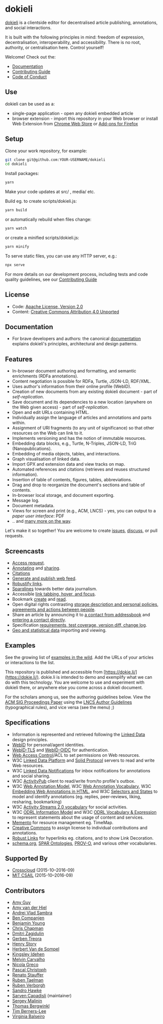 # dokieli

[dokieli](https://dokie.li/) is a clientside editor for decentralised article publishing, annotations, and social interactions.

It is built with the following principles in mind: freedom of expression, decentralisation, interoperability, and accessibility. There is no root, authority, or centralisation here. Control yourself!

Welcome! Check out the:

* [Documentation](https://dokie.li/docs)
* [Contributing Guide](CONTRIBUTING.md)
* [Code of Conduct](CODE-OF-CONDUCT.md)

## Use

dokieli can be used as a:

* single-page application - open any dokieli embedded article
* browser extension - import this repository in your Web browser or install
Web Extension from [Chrome Web Store](https://chrome.google.com/webstore/detail/ddmhaonbhodhgkaljpjlglodncddalid) or [Add-ons for Firefox](https://dokie.li/docs#web-extension)

## Setup

Clone your work repository, for example:

```sh
git clone git@github.com:YOUR-USERNAME/dokieli
cd dokieli
```

Install packages:

```sh
yarn
```

Make your code updates at src/ , media/ etc.

Build eg. to create scripts/dokieli.js:

```sh
yarn build
```

or automatically rebuild when files change:

```sh
yarn watch
```

or create a minified scripts/dokieli.js:

```sh
yarn minify
```

To serve static files, you can use any HTTP server, e.g.:

```sh
npx serve
```

For more details on our development process, including tests and code quality guidelines, see our [Contributing Guide](CONTRIBUTING.md)

## License

* Code: [Apache License, Version 2.0](http://www.apache.org/licenses/LICENSE-2.0)
* Content: [Creative Commons Attribution 4.0 Unported](https://creativecommons.org/licenses/by/4.0/)

## Documentation

* For brave developers and authors: the canonical [documentation](https://dokie.li/docs)
explains dokieli's principles, architectural and design patterns.

## Features

* In-browser document authoring and formatting, and semantic enrichments (RDFa annotations).
* Content negotiation is possible for RDFa, Turtle, JSON-LD, RDF/XML.
* Uses author's information from their online profile (WebID).
* Creation of new documents from any existing dokieli document - part of *self-replication*.
* Save document and its dependencies to a new location (anywhere on the Web given access) - part of *self-replication*.
* Open and edit URLs containing HTML.
* Individually assign the language of articles and annotations and parts within.
* Assignment of URI fragments (to any unit of significance) so that other resources on the Web can link to it.
* Implements versioning and has the notion of immutable resources.
* Embedding data blocks, e.g., Turtle, N-Triples, JSON-LD, TriG (Nanopublications).
* Embedding of media objects, tables, and interactions.
* Graph visualisation of linked data.
* Import GPX and extension data and view tracks on map.
* Automated references and citations (retrieves and reuses structured information).
* Insertion of table of contents, figures, tables, abbreviations.
* Drag and drop to reorganize the document's sections and table of contents.
* In-browser local storage, and document exporting.
* Message log.
* Document metadata.
* Views for screen and print (e.g., ACM, LNCS) - yes, you can output to a *paper user interface*: PDF
* .. and [many more on the way](https://github.com/linkeddata/dokieli/issues/).

Let's make it so together! You are welcome to create [issues](https://github.com/linkeddata/dokieli/issues/), [discuss](https://gitter.im/linkeddata/dokieli), or pull requests.

## Screencasts

* [Access request](https://dokie.li/media/video/dokieli-access-request.webm).
* [Annotating](https://dokie.li/media/video/dokieli-annotation.webm) and [sharing](https://dokie.li/media/video/dokieli.webm).
* [Citations](https://dokie.li/media/video/dokieli-citation.webm)
* [Generate and publish web feed](https://dokie.li/media/video/dokieli-generate-feed.webm).
* [Robustify links](https://dokie.li/media/video/dokieli-robustify-links.webm).
* [Sparqlines](https://dokie.li/media/video/dokieli-sparqlines.webm) towards better data journalism.
* Accessible [link tabbing, hover, and focus](https://dokie.li/media/video/dokieli-link-tabbing-hover-focus-click.webm).
* Bookmark [create](https://dokie.li/media/video/dokieli-annotation-bookmark-create.webm) and [read](https://dokie.li/media/video/dokieli-annotation-bookmark-read.webm).
* Open digital rights contrasting [storage description and personal policies](https://dokie.li/media/video/dokieli-odrl-storage-description.webm), [agreements and actions between people](https://dokie.li/media/video/dokieli-odrl.webm).
* Share an article by announcing it to [a contact from addressbook](https://dokie.li/media/video/dokieli-share.webm) and [entering a contact directly](https://dokie.li/media/video/dokieli-orcid-ldn-inbox.webm).
* Specification [requirements, test coverage, version diff, change log](https://dokie.li/media/video/dokieli-spec-conformance.webm).
* [Geo and statistical data](https://dokie.li/media/video/dokieli-geo-stats.webm) importing and viewing.

## Examples

See the growing list of [examples in the
wild](https://github.com/linkeddata/dokieli/wiki#examples-in-the-wild). Add
the URLs of your articles or interactions to the list.

This repository is published and accessible from
[https://dokie.li/](https://dokie.li/). dokie.li is intended to demo and
exemplify what we can do with this technology. You are welcome to use and
experiment with dokieli there, or anywhere else you come across a dokieli
document.

For the scholars among us, see the authoring guidelines below. View the [ACM SIG Proceedings Paper](https://dokie.li/acm-sigproc-sp) using the [LNCS Author Guidelines](https://dokie.li/lncs-splnproc) (typographical rules), and vice versa (see the menu) ;)

## Specifications

* Information is represented and retrieved following the [Linked Data](https://www.w3.org/DesignIssues/LinkedData) design principles.
* [WebID](https://www.w3.org/2005/Incubator/webid/spec/identity/) for personal/agent identities.
* [WebID-TLS](https://www.w3.org/2005/Incubator/webid/spec/tls/) and [WebID-OIDC](https://github.com/solid/webid-oidc-spec) for authentication.
* [Web Access Control](https://solidproject.org/TR/wac)/ACL to set permissions on Web resources.
* W3C [Linked Data Platform](http://www.w3.org/TR/ldp/) and [Solid Protocol](https://solidproject.org/ED/protocol) servers to read and write Web resources.
* W3C [Linked Data Notifications](https://www.w3.org/TR/ldn/) for inbox notifications for annotations and social sharing.
* W3C [ActivityPub](https://www.w3.org/TR/activitypub/) client to read/write from/to profile's outbox.
* W3C [Web Annotation Model](https://www.w3.org/TR/annotation-model/), W3C [Web Annotation Vocabulary](https://www.w3.org/TR/annotation-vocab/), W3C [Embedding Web Annotations in HTML](https://www.w3.org/TR/annotation-html), and W3C [Selectors and States](https://www.w3.org/TR/selectors-states/) to model and identify annotations (eg. replies, peer-reviews, liking, resharing, bookmarking)
* W3C [Activity Streams 2.0 vocabulary](https://www.w3.org/TR/activitystreams-vocabulary) for social activities.
* W3C [ODRL Information Model](https://www.w3.org/TR/odrl-model/) and W3C [ODRL Vocabulary & Expression](https://www.w3.org/TR/odrl-vocab/) to represent statements about the usage of content and services.
* [Memento](https://tools.ietf.org/html/rfc7089) for resource management eg. TimeMap.
* [Creative Commons](https://creativecommons.org/) to assign license to individual contributions and annotations.
* [Robust Links](http://robustlinks.mementoweb.org/) for hyperlinks eg. citations, and to show Link Decoration.
* [schema.org](http://schema.org/), [SPAR Ontologies](http://www.sparontologies.net/), [PROV-O](https://www.w3.org/TR/prov-o/), and various other vocabularies.

## Supported By

* [Crosscloud](https://web.archive.org/web/20161002075010/http://crosscloud.org/) (2015-10–2016-09)
* [MIT CSAIL](https://www.csail.mit.edu/) (2015-10–2016-09)

## Contributors

* [Amy Guy](https://github.com/rhiaro)
* [Amy van der Hiel](https://github.com/amyvdh)
* [Andrei Vlad Sambra](https://github.com/deiu)
* [Ben Companjen](https://github.com/bencomp)
* [Benjamin Young](https://github.com/bigbluehat)
* [Chris Chapman](https://github.com/cdchapman)
* [Dmitri Zagidulin](https://github.com/dmitrizagidulin)
* [Gerben Treora](https://github.com/treora)
* [Henry Story](https://github.com/bblfish)
* [Herbert Van de Sompel](https://github.com/hvdsomp)
* [Kingsley Idehen](https://github.com/kidehen)
* [Melvin Carvalho](https://github.com/melvincarvalho)
* [Nicola Greco](https://github.com/nicola)
* [Pascal Christoph](https://github.com/dr0i)
* [Renato Stauffer](https://github.com/reni99)
* [Ruben Taelman](https://github.com/rubensworks)
* [Ruben Verborgh](https://github.com/RubenVerborgh)
* [Sandro Hawke](https://github.com/sandhawke)
* [Sarven Capadisli](https://github.com/csarven) (maintainer)
* [Sergey Malinin](https://github.com/smalinin)
* [Thomas Bergwinkl](https://github.com/bergos)
* [Tim Berners-Lee](https://github.com/timbl)
* [Virginia Balseiro](https://github.com/VirginiaBalseiro)
